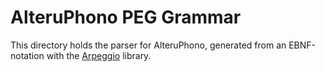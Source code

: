 AlteruPhono PEG Grammar
=======================

This directory holds the parser for AlteruPhono, generated from an
EBNF-notation with the [Arpeggio](https://textx.github.io/Arpeggio) library.
